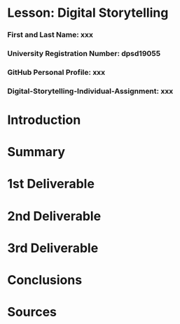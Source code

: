# Lesson: Digital Storytelling

### First and Last Name: xxx
### University Registration Number: dpsd19055
### GitHub Personal Profile: xxx
### Digital-Storytelling-Individual-Assignment: xxx

# Introduction



# Summary


# 1st Deliverable




# 2nd Deliverable


# 3rd Deliverable 


# Conclusions


# Sources
